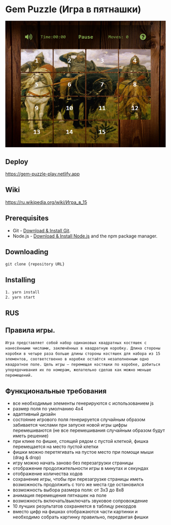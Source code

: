 # Gem Puzzle (Игра в пятнашки)

![image](./src/assets/images/gem-puzzle.png)

## Deploy
https://gem-puzzle-play.netlify.app

## Wiki
https://ru.wikipedia.org/wiki/Игра_в_15

## Prerequisites

- Git - [Download & Install Git](https://git-scm.com/downloads).
- Node.js - [Download & Install Node.js](https://nodejs.org/en/download/) and the npm package manager.

## Downloading

```
git clone {repository URL}
```

## Installing

```
1. yarn install
2. yarn start
```
## RUS
## Правила игры. 
`Игра представляет собой набор одинаковых квадратных костяшек с нанесёнными числами, заключённых в квадратную коробку. Длина стороны коробки в четыре раза больше длины стороны костяшек для набора из 15 элементов, соответственно в коробке остаётся незаполненным одно квадратное поле. Цель игры — перемещая костяшки по коробке, добиться упорядочивания их по номерам, желательно сделав как можно меньше перемещений.`

## Функциональные требования
  - все необходимые элементы генерируются с использованием js
  - размер поля по умолчанию 4х4
  - адаптивный дизайн
  - состояние игрового поля генерируется случайным образом забивается числами при запуске новой игры цифры перемешиваются (не все перемешивания случайным образом будут иметь решение)
  - при клике по фишке, стоящей рядом с пустой клеткой, фишка перемещается на место пустой клетки
  - фишки можно перетягивать на пустое место при помощи мыши (drag & drop)
  - игру можно начать заново без перезагрузки страницы
  - отображение продолжительности игры в минутах и секундах
  - отображение количества ходов
  - сохранение игры, чтобы при перезагрузке страницы иметь возможность продолжить с того же места где остановился
  - возможность выбора размера поля: от 3х3 до 8х8
  - анимация перемещения пятнашек на поле
  - возможность включать/выключать звуковое сопровождение
  - 10 лучших результатов сохраняется в таблицу рекордов
  - вместо цифр на фишках отображаются части картинки и необходимо собрать картинку правильно, передвигая фишки


